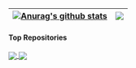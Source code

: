 
| <a href="https://github.com/GeorgeHanyMilad/github-readme-stats"><img align="center" src="https://github-readme-stats.vercel.app/api?username=GeorgeHanyMilad&show_icons=true&include_all_commits=true&theme=buefy&hide_border=true" alt="Anurag's github stats" /></a> | <a href="https://github.com/GeorgeHanyMilad/github-readme-stats"><img align="center" src="https://github-readme-stats.vercel.app/api/top-langs/?username=GeorgeHanyMilad&layout=compact&theme=buefy&hide_border=true" /></a> |
| ------------- | ------------- |

#### Top Repositories


<a href="https://github.com/anuraghazra/github-readme-stats">
  <img align="center" src="https://github-readme-stats.vercel.app/api/pin/?username=anuraghazra&repo=github-readme-stats&theme=buefy" />
</a>
<a href="https://github.com/anuraghazra/anuraghazra.github.io">
  <img align="center" src="https://github-readme-stats.vercel.app/api/pin/?username=anuraghazra&repo=anuraghazra.github.io&theme=buefy" />
</a>
